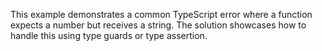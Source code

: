 This example demonstrates a common TypeScript error where a function expects a number but receives a string.  The solution showcases how to handle this using type guards or type assertion.